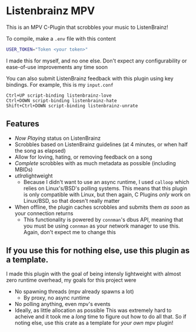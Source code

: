 # Listenbrainz MPV
This is an MPV C-Plugin that scrobbles your music to ListenBrainz!

To compile, make a `.env` file with this content
```sh
USER_TOKEN="Token <your token>"
```
I made this for myself, and no one else. Don't expect any configurability or ease-of-use
improvements any time soon

You can also submit ListenBrainz feedback with this plugin using key bindings. For example, this is my `input.conf`
```
Ctrl+UP script-binding listenbrainz-love
Ctrl+DOWN script-binding listenbrainz-hate
Shift+Ctrl+DOWN script-binding listenbrainz-unrate
```

## Features
- *Now Playing* status on ListenBrainz
- Scrobbles based on ListenBrainz guidelines (at 4 minutes, or when half the song as elapsed)
- Allow for loving, hating, or removing feedback on a song
- *Complete* scrobbles with as much metadata as possible (including MBIDs)
- *utlra*lightweight
  - Because I didn't want to use an async runtime, I used `calloop` which relies on Linux's/BSD's polling systems. This means that this plugin is only compatible with Linux, but then again, C Plugins *only* work on Linux/BSD, so that doesn't really matter
- When offline, the plugin caches scrobbles and submits them *as soon* as your connection returns
  - This functionality is powered by `connman`'s dbus API, meaning that you must be using `connman` as your network manager to use this. Again, don't expect me to change this

## If you use this for nothing else, use this plugin as a template.
I made this plugin with the goal of being intensly lightweight with almost zero runtime overhead¸ my goals for this project were
- No spawning threads (mpv already spawns a lot)
  - By proxy, no async runtime
- No polling anything, even mpv's events
- Ideally, as little allocation as possible
This was extremely hard to acheive and it took me a *long* time to figure out how to do all that. So if noting else, use this crate as a template for *your own* mpv plugin!